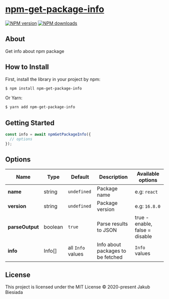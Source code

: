 # [npm-get-package-info](https://github.com/jb1905/npm-get-package-info)

[![NPM version](http://img.shields.io/npm/v/npm-get-package-info.svg?style=flat-square)](https://www.npmjs.com/package/npm-get-package-info)
[![NPM downloads](http://img.shields.io/npm/dm/npm-get-package-info.svg?style=flat-square)](https://www.npmjs.com/package/npm-get-package-info)

## About
Get info about npm package

## How to Install
First, install the library in your project by npm:
```sh
$ npm install npm-get-package-info
```

Or Yarn:
```sh
$ yarn add npm-get-package-info
```

## Getting Started

```js
const info = await npmGetPackageInfo({
  // options
});
```

## Options
Name | Type | Default | Description | Available options
-----|------|---------|-------------|------------------
**name** | string | `undefined` | Package name | e.g: `react`
**version** | string | `undefined` | Package version | e.g: `16.8.0`
**parseOutput** | boolean | `true` | Parse results to JSON | true - enable, false = disable
**info** | Info[] | all `Info` values | Info about packages to be fetched | `Info` values

## License
This project is licensed under the MIT License © 2020-present Jakub Biesiada
